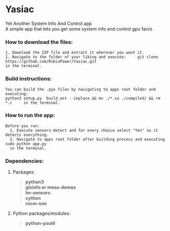 # Yasiac                                                                                                                                                           
Yet Another System Info And Control app                                                                                                                            
A simple app that lets you get some system info and control gpu fan/s                                                                                              
                                                                                                                                                                   
### How to download the files:
    1. Download the ZIP file and extract it wherever you want it.
    1. Navigate to the folder of your liking and execute:     git clone  https://github.com/RubixPower/Yasiac.git     
    in the terminal.
### Build instructions:
    You can build the .pyx files by navigating to apps root folder and executing: 
    python3 setup.py  build_ext --inplace && mv ./*.so ./compiled/ && rm *.c     in the terminal.   
                                                                                                                                                                   
### How to run the app:
    Before you run:
      1. Execute sensors-detect and for every choice select "Yes" so it detects everything.
      2. Navigate to apps root folder after building process and executing sudo python app.py
      in the terminal.
### Dependencies:
1. Packages:
    >**python3**                                                                                                                                                                                                                                                                                                                                                                     
    >**glxinfo or mesa-demos**                                                                                                                                                                                                                                                                                                                                                                     
    >**lm-sensors**                                                                                                                                                                                                                                                                                                                                                                                                                                                                                            
    >**cython**                                                                                                                                                                                                                                                                                                                                                                                                                                                                                                                 
    >**rocm-smi**                                                                                                                       
2. Python packages/modules:
    >**python-psutil**
